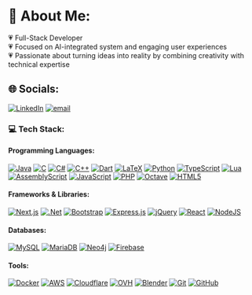 # 💫 About Me:
💗 Full-Stack Developer<br>💗 Focused on AI-integrated system and engaging user experiences<br>💗 Passionate about turning ideas into reality by combining creativity with technical expertise


## 🌐 Socials:
[![LinkedIn](https://img.shields.io/badge/LinkedIn-%230077B5.svg?logo=linkedin&logoColor=white)](https://linkedin.com/in/sonia-rahal/) [![email](https://img.shields.io/badge/Email-D14836?logo=gmail&logoColor=white)](mailto:soniarahal20@gmail.com) 

### 💻 Tech Stack:

#### **Programming Languages:**  
[![Java](https://img.shields.io/badge/Java-007396?style=flat&logo=openjdk&logoColor=white)](https://www.java.com/) [![C](https://img.shields.io/badge/C-00599C?style=flat&logo=c&logoColor=white)](https://en.wikipedia.org/wiki/C_(programming_language)) [![C#](https://img.shields.io/badge/C%23-239120?style=flat&logo=csharp&logoColor=white)](https://docs.microsoft.com/en-us/dotnet/csharp/) [![C++](https://img.shields.io/badge/C++-00599C?style=flat&logo=cplusplus&logoColor=white)](https://isocpp.org/) [![Dart](https://img.shields.io/badge/Dart-0175C2?style=flat&logo=dart&logoColor=white)](https://dart.dev/) [![LaTeX](https://img.shields.io/badge/LaTeX-008080?style=flat&logo=latex&logoColor=white)](https://www.latex-project.org/) [![Python](https://img.shields.io/badge/Python-3776AB?style=flat&logo=python&logoColor=white)](https://www.python.org/) [![TypeScript](https://img.shields.io/badge/TypeScript-3178C6?style=flat&logo=typescript&logoColor=white)](https://www.typescriptlang.org/) [![Lua](https://img.shields.io/badge/Lua-2C2D72?style=flat&logo=lua&logoColor=white)](https://www.lua.org/) [![AssemblyScript](https://img.shields.io/badge/AssemblyScript-000000?style=flat&logo=assemblyscript&logoColor=white)](https://www.assemblyscript.org/) [![JavaScript](https://img.shields.io/badge/JavaScript-F7DF1E?style=flat&logo=javascript&logoColor=black)](https://www.javascript.com/) [![PHP](https://img.shields.io/badge/PHP-777BB4?style=flat&logo=php&logoColor=white)](https://www.php.net/) [![Octave](https://img.shields.io/badge/Octave-0790C0?style=flat&logo=octave&logoColor=white)](https://www.gnu.org/software/octave/) [![HTML5](https://img.shields.io/badge/HTML5-E34F26?style=flat&logo=html5&logoColor=white)](https://developer.mozilla.org/en-US/docs/Web/HTML)  

#### **Frameworks & Libraries:**  
[![Next.js](https://img.shields.io/badge/Next.js-000000?style=flat&logo=nextdotjs&logoColor=white)](https://nextjs.org/) [![.Net](https://img.shields.io/badge/.NET-5C2D91?style=flat&logo=dotnet&logoColor=white)](https://dotnet.microsoft.com/) [![Bootstrap](https://img.shields.io/badge/Bootstrap-7952B3?style=flat&logo=bootstrap&logoColor=white)](https://getbootstrap.com/) [![Express.js](https://img.shields.io/badge/Express-000000?style=flat&logo=express&logoColor=white)](https://expressjs.com/) [![jQuery](https://img.shields.io/badge/jQuery-0769AD?style=flat&logo=jquery&logoColor=white)](https://jquery.com/) [![React](https://img.shields.io/badge/React-61DAFB?style=flat&logo=react&logoColor=black)](https://reactjs.org/) [![NodeJS](https://img.shields.io/badge/Node.js-339933?style=flat&logo=nodedotjs&logoColor=white)](https://nodejs.org/)  

#### **Databases:**  
[![MySQL](https://img.shields.io/badge/MySQL-4479A1?style=flat&logo=mysql&logoColor=white)](https://www.mysql.com/) [![MariaDB](https://img.shields.io/badge/MariaDB-003545?style=flat&logo=mariadb&logoColor=white)](https://mariadb.org/) [![Neo4j](https://img.shields.io/badge/Neo4j-008CC1?style=flat&logo=neo4j&logoColor=white)](https://neo4j.com/) [![Firebase](https://img.shields.io/badge/Firebase-FFCA28?style=flat&logo=firebase&logoColor=black)](https://firebase.google.com/)  

#### **Tools:**  
[![Docker](https://img.shields.io/badge/Docker-2496ED?style=flat&logo=docker&logoColor=white)](https://www.docker.com/)   [![AWS](https://img.shields.io/badge/AWS-FF9900?style=flat&logo=amazonaws&logoColor=white)](https://aws.amazon.com/) [![Cloudflare](https://img.shields.io/badge/Cloudflare-F38020?style=flat&logo=cloudflare&logoColor=white)](https://www.cloudflare.com/) [![OVH](https://img.shields.io/badge/OVH-123F6D?style=flat&logo=ovh&logoColor=white)](https://www.ovh.com/) [![Blender](https://img.shields.io/badge/Blender-F5792A?style=flat&logo=blender&logoColor=white)](https://www.blender.org/) [![Git](https://img.shields.io/badge/Git-F05032?style=flat&logo=git&logoColor=white)](https://git-scm.com/) [![GitHub](https://img.shields.io/badge/GitHub-181717?style=flat&logo=github&logoColor=white)](https://github.com/)  

